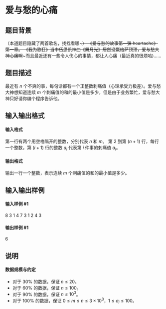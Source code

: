 
# 爱与愁的心痛
## 题目背景
（本道题目隐藏了两首歌名，找找看哪~~~）
《爱与愁的故事第一弹·heartache》第一章。
《我为歌狂》当中伍思凯神曲《舞月光》居然没赢给萨顶顶，爱与愁大神心痛啊~~~而且最近还有一些令人伤心的事情，都让人心痛（最近真的很烦哈)……

## 题目描述
最近有 $n$ 个不爽的事，每句话都有一个正整数刺痛值（心理承受力极差）。爱与愁大神想知道连续 $m$ 个刺痛值的和的最小值是多少，但是由于业务繁忙，爱与愁大神只好请你编个程序告诉他。

## 输入输出格式
#### 输入格式

第一行有两个用空格隔开的整数，分别代表 $n$ 和 $m$。
第 $2$ 到第 $(n + 1)$ 行，每行一个整数，第 $(i + 1)$ 行的整数 $a_i$ 代表第 $i$ 件事的刺痛值 $a_i$。
#### 输出格式

输出一行一个整数，表示连续 $m$ 个刺痛值的和的最小值是多少。

## 输入输出样例
#### 输入样例 #1
8 3
1
4
7
3
1
2
4
3
#### 输出样例 #1
6
## 说明
#### 数据规模与约定
- 对于 $30\%$ 的数据，保证 $n \leq 20$。
- 对于 $60\%$ 的数据，保证 $n \leq 100$。
- 对于 $90\%$ 的数据，保证 $n \leq 10^3$。
- 对于 $100\%$ 的数据，保证 $0 \leq m \leq n \leq 3 \times 10^3$，$1 \leq a_i \leq 100$。
